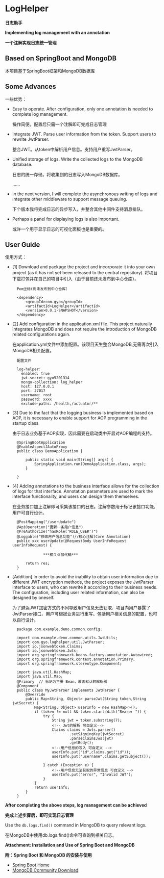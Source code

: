 # LogHelper
**日志助手**

**Implementing log management with an annotation**

**一个注解实现日志统一管理**


## Based on SpringBoot and MongoDB

本项目基于SpringBoot框架和MongoDB数据库

## Some Advances

一些优势：

* Easy to operate. After configuration, only one annotation is needed to complete log management.

    操作简便。配置后只需一个注解即可完成日志管理
* Integrate JWT. Parse user information from the token. Support users to rewrite JwtParser.

	整合JWT。从token中解析用户信息。支持用户重写JwtParser。
* Unified storage of logs. Write the collected logs to the MongoDB database.

	日志的统一存储。将收集到的日志写入MongoDB数据库。

	......

* In the next version, I will complete the asynchronous writing of logs and integrate other middleware to support message queuing.
	
	下个版本我将完成日志的异步写入，并整合其他中间件支持消息排队。

* Perhaps a panel for displaying logs is also important.
 
	或许一个用于显示日志的可视化面板也是重要的。

## User Guide
使用方式：

- [1] Download and package the project and incorporate it into your own project (as it has not yet been released to the central repository).
	将项目下载打包并在自己的项目中引入（由于目前还未发布到中心仓库）。

		Pom坐标(尚未发布到中心仓库)

		<dependency>
			<groupId>com.gyo</groupId>
			<artifactId>LogHelper</artifactId>
			<version>0.0.1-SNAPSHOT</version>
		</dependency>
	

- [2] Add configuration in the application.xml file. This project naturally integrates MongoDB and does not require the introduction of MongoDB related configurations again.
	
	在application.yml文件中添加配置。该项目天生整合MongoDB,无需再次引入MongoDB相关配置。

		配置文件
		
		log-helper:
		  enabled: true
		  jwt-secret: gyo5201314
		  mongo-collection: log_helper
		  host: 127.0.0.1
		  port: 27017
		  username: root
		  password: xxxx
		  exclude-paths: /health,/actuator/**


- [3] Due to the fact that the logging business is implemented based on AOP, it is necessary to enable support for AOP programming in the startup class.

	由于日志业务基于AOP实现，因此需要在启动类中开启对AOP编程的支持。

		@SpringBootApplication
		@EnableAspectJAutoProxy
		public class DemoApplication {
		
			public static void main(String[] args) {
				SpringApplication.run(DemoApplication.class, args);
			}
		
		}

- [4] Adding annotations to the business interface allows for the collection of logs for that interface. Annotation parameters are used to mark the interface functionality, and users can design them themselves.

	在业务接口加上注解即可采集该接口的日志。注解参数用于标记该接口功能，用户可自行设计。

	    @PostMapping("/userUpdate")
	    @ApiOperation("更新一条用户信息")
	    @PreAuthorize("hasRole('ROLE_USER')")
	    @Loggable("修改用户信息功能")//核心注解(Core Annotation)
	    public xxx userUpdate(@RequestBody UserInfoRequest  userInfoRequest) {

	        		***相关业务代码***

	        return res;
	    }


- [Addition] In order to avoid the inability to obtain user information due to different JWT encryption methods, the project exposes the JwtParser interface to users, who can rewrite it according to their business needs. The configuration, including user related information, can also be designed by oneself.

	为了避免JWT加密方式的不同导致用户信息无法获取，项目向用户暴露了JwtParser接口。用户可根据业务进行重写。包括用户相关信息的配置，也可以自行设计。

		package com.example.demo.common.config;
		
		import com.example.demo.common.utils.JwtUtils;
		import com.gyo.loghelper.util.JwtParser;
		import io.jsonwebtoken.Claims;
		import io.jsonwebtoken.Jwts;
		import org.springframework.beans.factory.annotation.Autowired;
		import org.springframework.context.annotation.Primary;
		import org.springframework.stereotype.Component;
		
		import java.util.HashMap;
		import java.util.Map;
		@Primary  // 标记为主要 Bean，覆盖默认的解析器
		@Component
		public class MyJwtParser implements JwtParser {
		    @Override
		    public Map<String, Object> parseJwt(String token,String jwtSecret) {
		        Map<String, Object> userInfo = new HashMap<>();
		        if (token != null && token.startsWith("Bearer ")) {
		            try {
		                String jwt = token.substring(7);
						<!-- Jwt的解析 可自定义-->
		                Claims claims = Jwts.parser()
		                        .setSigningKey(jwtSecret)
		                        .parseClaimsJws(jwt)
		                        .getBody();
						<!--用户信息的写入 可自定义 -->
		                userInfo.put("id",claims.get("id"));
		                userInfo.put("username",claims.getSubject());
		
		            } catch (Exception e) {
						<!--用户信息无法获取的异常信息 可自定义 -->
		                userInfo.put("error", "Invalid JWT");
		            }
		        }
		        return userInfo;
		    }
		}


**After completing the above steps, log management can be achieved**

**完成上述步骤后，即可实现日志管理**

Use the `db.logs.find()` command in MongoDB to query relevant logs.

在MongoDB中使用db.logs.find()命令可查询到相关日志。

**Attachment: Installation and Use of Spring Boot and MongoDB**

**附：Spring Boot 和 MongoDB 的安装与使用**

* [Spring Boot Home](https://spring.io/ "Spring Boot官网地址") 
* [MongoDB Community Download](https://www.mongodb.com/try/download/community "MongoDB数据库社区版中文下载连接")

